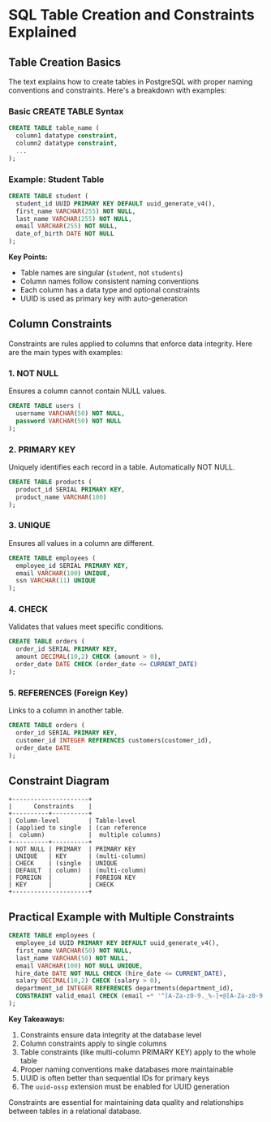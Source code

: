 # SQL Table Creation and Constraints Explained

## Table Creation Basics

The text explains how to create tables in PostgreSQL with proper naming conventions and constraints. Here's a breakdown with examples:

### Basic CREATE TABLE Syntax
```sql
CREATE TABLE table_name (
  column1 datatype constraint,
  column2 datatype constraint,
  ...
);
```

### Example: Student Table
```sql
CREATE TABLE student (
  student_id UUID PRIMARY KEY DEFAULT uuid_generate_v4(),
  first_name VARCHAR(255) NOT NULL,
  last_name VARCHAR(255) NOT NULL,
  email VARCHAR(255) NOT NULL,
  date_of_birth DATE NOT NULL
);
```

**Key Points:**
- Table names are singular (`student`, not `students`)
- Column names follow consistent naming conventions
- Each column has a data type and optional constraints
- UUID is used as primary key with auto-generation

## Column Constraints

Constraints are rules applied to columns that enforce data integrity. Here are the main types with examples:

### 1. NOT NULL
Ensures a column cannot contain NULL values.

```sql
CREATE TABLE users (
  username VARCHAR(50) NOT NULL,
  password VARCHAR(50) NOT NULL
);
```

### 2. PRIMARY KEY
Uniquely identifies each record in a table. Automatically NOT NULL.

```sql
CREATE TABLE products (
  product_id SERIAL PRIMARY KEY,
  product_name VARCHAR(100)
);
```

### 3. UNIQUE
Ensures all values in a column are different.

```sql
CREATE TABLE employees (
  employee_id SERIAL PRIMARY KEY,
  email VARCHAR(100) UNIQUE,
  ssn VARCHAR(11) UNIQUE
);
```

### 4. CHECK
Validates that values meet specific conditions.

```sql
CREATE TABLE orders (
  order_id SERIAL PRIMARY KEY,
  amount DECIMAL(10,2) CHECK (amount > 0),
  order_date DATE CHECK (order_date <= CURRENT_DATE)
);
```

### 5. REFERENCES (Foreign Key)
Links to a column in another table.

```sql
CREATE TABLE orders (
  order_id SERIAL PRIMARY KEY,
  customer_id INTEGER REFERENCES customers(customer_id),
  order_date DATE
);
```

## Constraint Diagram

```
+---------------------+
|      Constraints    |
+----------+----------+
| Column-level        | Table-level
| (applied to single  | (can reference
|  column)            |  multiple columns)
+----------+----------+
| NOT NULL | PRIMARY  | PRIMARY KEY
| UNIQUE   | KEY      | (multi-column)
| CHECK    | (single  | UNIQUE
| DEFAULT  | column)  | (multi-column)
| FOREIGN  |          | FOREIGN KEY
| KEY      |          | CHECK
+---------------------+
```

## Practical Example with Multiple Constraints

```sql
CREATE TABLE employees (
  employee_id UUID PRIMARY KEY DEFAULT uuid_generate_v4(),
  first_name VARCHAR(50) NOT NULL,
  last_name VARCHAR(50) NOT NULL,
  email VARCHAR(100) NOT NULL UNIQUE,
  hire_date DATE NOT NULL CHECK (hire_date <= CURRENT_DATE),
  salary DECIMAL(10,2) CHECK (salary > 0),
  department_id INTEGER REFERENCES departments(department_id),
  CONSTRAINT valid_email CHECK (email ~* '^[A-Za-z0-9._%-]+@[A-Za-z0-9.-]+[.][A-Za-z]+$')
);
```

**Key Takeaways:**
1. Constraints ensure data integrity at the database level
2. Column constraints apply to single columns
3. Table constraints (like multi-column PRIMARY KEY) apply to the whole table
4. Proper naming conventions make databases more maintainable
5. UUID is often better than sequential IDs for primary keys
6. The `uuid-ossp` extension must be enabled for UUID generation

Constraints are essential for maintaining data quality and relationships between tables in a relational database.